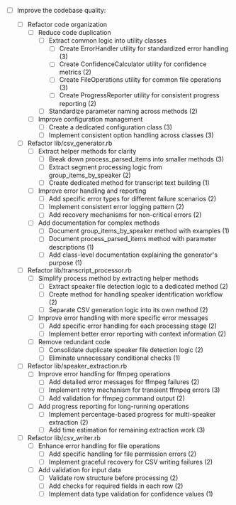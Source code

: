 - [ ] Improve the codebase quality:

  - [ ] Refactor code organization
    - [ ] Reduce code duplication
      - [ ] Extract common logic into utility classes
        - [ ] Create ErrorHandler utility for standardized error handling (3)
        - [ ] Create ConfidenceCalculator utility for confidence metrics (2)
        - [ ] Create FileOperations utility for common file operations (3)
        - [ ] Create ProgressReporter utility for consistent progress reporting (2)
      - [ ] Standardize parameter naming across methods (2)
    - [ ] Improve configuration management
      - [ ] Create a dedicated configuration class (3)
      - [ ] Implement consistent option handling across classes (3)

  - [ ] Refactor lib/csv_generator.rb
    - [ ] Extract helper methods for clarity
      - [ ] Break down process_parsed_items into smaller methods (3)
      - [ ] Extract segment processing logic from group_items_by_speaker (2)
      - [ ] Create dedicated method for transcript text building (1)
    - [ ] Improve error handling and reporting
      - [ ] Add specific error types for different failure scenarios (2)
      - [ ] Implement consistent error logging pattern (2)
      - [ ] Add recovery mechanisms for non-critical errors (2)
    - [ ] Add documentation for complex methods
      - [ ] Document group_items_by_speaker method with examples (1)
      - [ ] Document process_parsed_items method with parameter descriptions (1)
      - [ ] Add class-level documentation explaining the generator's purpose (1)

  - [ ] Refactor lib/transcript_processor.rb
    - [ ] Simplify process method by extracting helper methods
      - [ ] Extract speaker file detection logic to a dedicated method (2)
      - [ ] Create method for handling speaker identification workflow (2)
      - [ ] Separate CSV generation logic into its own method (2)
    - [ ] Improve error handling with more specific error messages
      - [ ] Add specific error handling for each processing stage (2)
      - [ ] Implement better error reporting with context information (2)
    - [ ] Remove redundant code
      - [ ] Consolidate duplicate speaker file detection logic (2)
      - [ ] Eliminate unnecessary conditional checks (1)

  - [ ] Refactor lib/speaker_extraction.rb
    - [ ] Improve error handling for ffmpeg operations
      - [ ] Add detailed error messages for ffmpeg failures (2)
      - [ ] Implement retry mechanism for transient ffmpeg errors (3)
      - [ ] Add validation for ffmpeg command output (2)
    - [ ] Add progress reporting for long-running operations
      - [ ] Implement percentage-based progress for multi-speaker extraction (2)
      - [ ] Add time estimation for remaining extraction work (3)

  - [ ] Refactor lib/csv_writer.rb
    - [ ] Enhance error handling for file operations
      - [ ] Add specific handling for file permission errors (2)
      - [ ] Implement graceful recovery for CSV writing failures (2)
    - [ ] Add validation for input data
      - [ ] Validate row structure before processing (2)
      - [ ] Add checks for required fields in each row (2)
      - [ ] Implement data type validation for confidence values (1)
